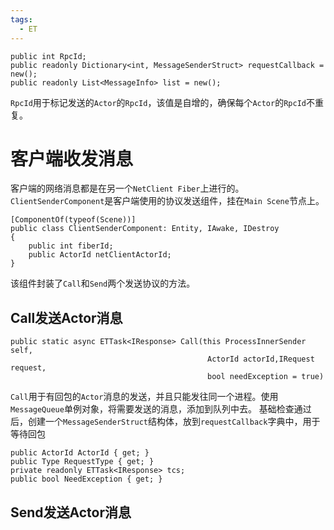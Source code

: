```yaml
---
tags:
  - ET
---
```

```CSharp
public int RpcId;
public readonly Dictionary<int, MessageSenderStruct> requestCallback = new();
public readonly List<MessageInfo> list = new();
```
`RpcId`用于标记发送的`Actor`的`RpcId`，该值是自增的，确保每个`Actor`的`RpcId`不重复。
# 客户端收发消息
客户端的网络消息都是在另一个`NetClient Fiber`上进行的。`ClientSenderComponent`是客户端使用的协议发送组件，挂在`Main Scene`节点上。
```CSharp
[ComponentOf(typeof(Scene))]
public class ClientSenderComponent: Entity, IAwake, IDestroy
{
    public int fiberId;
    public ActorId netClientActorId;
}
```
该组件封装了`Call`和`Send`两个发送协议的方法。
## Call发送Actor消息
```CSharp
public static async ETTask<IResponse> Call(this ProcessInnerSender self,
                                            ActorId actorId,IRequest request,
                                            bool needException = true)
```
`Call`用于有回包的`Actor`消息的发送，并且只能发往同一个进程。使用`MessageQueue`单例对象，将需要发送的消息，添加到队列中去。
基础检查通过后，创建一个`MessageSenderStruct`结构体，放到`requestCallback`字典中，用于等待回包
```CSharp
public ActorId ActorId { get; }
public Type RequestType { get; }
private readonly ETTask<IResponse> tcs;
public bool NeedException { get; }
```

## Send发送Actor消息